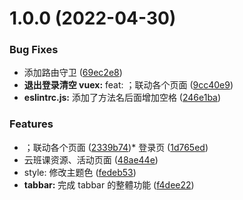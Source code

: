 # 1.0.0 (2022-04-30)

### Bug Fixes

- 添加路由守卫 ([69ec2e8](https://github.com/poicc/lint-company/commit/69ec2e84bde2365fec1eafe76ace50d1da319c5b))
- **退出登录清空 vuex:** feat: ；联动各个页面 ([9cc40e9](https://github.com/poicc/lint-company/commit/9cc40e9694800aa2e7a42aac684011df2a469126))
- **eslintrc.js:** 添加了方法名后面增加空格 ([246e1ba](https://github.com/poicc/lint-company/commit/246e1ba5bef1e34a7ff98cc09bc359f4dd3a6197))

### Features

- ；联动各个页面 ([2339b74](https://github.com/poicc/lint-company/commit/2339b7404f5009da3f9b56565d04e208bb084ca7))\* 登录页 ([1d765ed](https://github.com/poicc/lint-company/commit/1d765edd48c56abdac9d427f6d42cc7762a34bf1))
- 云班课资源、活动页面 ([48ae44e](https://github.com/poicc/lint-company/commit/48ae44eb47fba31c263cfc42fd9c7e26e9450e18))
- style: 修改主题色 ([fedeb53](https://github.com/poicc/lint-company/commit/fedeb53e4e839ba578cf97da3e41237af311c2b7))
- **tabbar:** 完成 tabbar 的整體功能 ([f4dee22](https://github.com/poicc/lint-company/commit/f4dee22b4ac698cc94f795650a7b1f3e22cbf28c))
